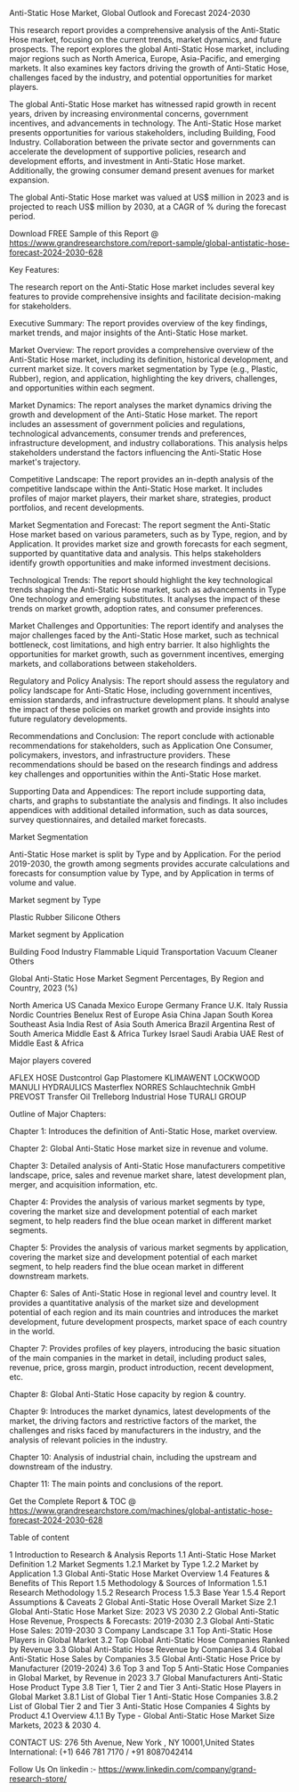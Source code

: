 Anti-Static Hose Market, Global Outlook and Forecast 2024-2030

This research report provides a comprehensive analysis of the Anti-Static Hose market, focusing on the current trends, market dynamics, and future prospects. The report explores the global Anti-Static Hose market, including major regions such as North America, Europe, Asia-Pacific, and emerging markets. It also examines key factors driving the growth of Anti-Static Hose, challenges faced by the industry, and potential opportunities for market players.

The global Anti-Static Hose market has witnessed rapid growth in recent years, driven by increasing environmental concerns, government incentives, and advancements in technology. The Anti-Static Hose market presents opportunities for various stakeholders, including Building, Food Industry. Collaboration between the private sector and governments can accelerate the development of supportive policies, research and development efforts, and investment in Anti-Static Hose market. Additionally, the growing consumer demand present avenues for market expansion.

The global Anti-Static Hose market was valued at US$ million in 2023 and is projected to reach US$ million by 2030, at a CAGR of % during the forecast period.

Download FREE Sample of this Report @ https://www.grandresearchstore.com/report-sample/global-antistatic-hose-forecast-2024-2030-628


Key Features:

The research report on the Anti-Static Hose market includes several key features to provide comprehensive insights and facilitate decision-making for stakeholders.

Executive Summary: The report provides overview of the key findings, market trends, and major insights of the Anti-Static Hose market.

Market Overview: The report provides a comprehensive overview of the Anti-Static Hose market, including its definition, historical development, and current market size. It covers market segmentation by Type (e.g., Plastic, Rubber), region, and application, highlighting the key drivers, challenges, and opportunities within each segment.

Market Dynamics: The report analyses the market dynamics driving the growth and development of the Anti-Static Hose market. The report includes an assessment of government policies and regulations, technological advancements, consumer trends and preferences, infrastructure development, and industry collaborations. This analysis helps stakeholders understand the factors influencing the Anti-Static Hose market's trajectory.

Competitive Landscape: The report provides an in-depth analysis of the competitive landscape within the Anti-Static Hose market. It includes profiles of major market players, their market share, strategies, product portfolios, and recent developments.

Market Segmentation and Forecast: The report segment the Anti-Static Hose market based on various parameters, such as by Type, region, and by Application. It provides market size and growth forecasts for each segment, supported by quantitative data and analysis. This helps stakeholders identify growth opportunities and make informed investment decisions.

Technological Trends: The report should highlight the key technological trends shaping the Anti-Static Hose market, such as advancements in Type One technology and emerging substitutes. It analyses the impact of these trends on market growth, adoption rates, and consumer preferences.

Market Challenges and Opportunities: The report identify and analyses the major challenges faced by the Anti-Static Hose market, such as technical bottleneck, cost limitations, and high entry barrier. It also highlights the opportunities for market growth, such as government incentives, emerging markets, and collaborations between stakeholders.

Regulatory and Policy Analysis: The report should assess the regulatory and policy landscape for Anti-Static Hose, including government incentives, emission standards, and infrastructure development plans. It should analyse the impact of these policies on market growth and provide insights into future regulatory developments.

Recommendations and Conclusion: The report conclude with actionable recommendations for stakeholders, such as Application One Consumer, policymakers, investors, and infrastructure providers. These recommendations should be based on the research findings and address key challenges and opportunities within the Anti-Static Hose market.

Supporting Data and Appendices: The report include supporting data, charts, and graphs to substantiate the analysis and findings. It also includes appendices with additional detailed information, such as data sources, survey questionnaires, and detailed market forecasts.

Market Segmentation

Anti-Static Hose market is split by Type and by Application. For the period 2019-2030, the growth among segments provides accurate calculations and forecasts for consumption value by Type, and by Application in terms of volume and value.

Market segment by Type



Plastic
Rubber
Silicone
Others


Market segment by Application



Building
Food Industry
Flammable Liquid Transportation
Vacuum Cleaner
Others


Global Anti-Static Hose Market Segment Percentages, By Region and Country, 2023 (%)



North America
US
Canada
Mexico
Europe
Germany
France
U.K.
Italy
Russia
Nordic Countries
Benelux
Rest of Europe
Asia
China
Japan
South Korea
Southeast Asia
India
Rest of Asia
South America
Brazil
Argentina
Rest of South America
Middle East & Africa
Turkey
Israel
Saudi Arabia
UAE
Rest of Middle East & Africa


Major players covered



AFLEX HOSE
Dustcontrol
Gap Plastomere
KLIMAWENT
LOCKWOOD
MANULI HYDRAULICS
Masterflex
NORRES Schlauchtechnik GmbH
PREVOST
Transfer Oil
Trelleborg Industrial Hose
TURALI GROUP


Outline of Major Chapters:

Chapter 1: Introduces the definition of Anti-Static Hose, market overview.

Chapter 2: Global Anti-Static Hose market size in revenue and volume.

Chapter 3: Detailed analysis of Anti-Static Hose manufacturers competitive landscape, price, sales and revenue market share, latest development plan, merger, and acquisition information, etc.

Chapter 4: Provides the analysis of various market segments by type, covering the market size and development potential of each market segment, to help readers find the blue ocean market in different market segments.

Chapter 5: Provides the analysis of various market segments by application, covering the market size and development potential of each market segment, to help readers find the blue ocean market in different downstream markets.

Chapter 6: Sales of Anti-Static Hose in regional level and country level. It provides a quantitative analysis of the market size and development potential of each region and its main countries and introduces the market development, future development prospects, market space of each country in the world.

Chapter 7: Provides profiles of key players, introducing the basic situation of the main companies in the market in detail, including product sales, revenue, price, gross margin, product introduction, recent development, etc.

Chapter 8: Global Anti-Static Hose capacity by region & country.

Chapter 9: Introduces the market dynamics, latest developments of the market, the driving factors and restrictive factors of the market, the challenges and risks faced by manufacturers in the industry, and the analysis of relevant policies in the industry.

Chapter 10: Analysis of industrial chain, including the upstream and downstream of the industry.

Chapter 11: The main points and conclusions of the report.

Get the Complete Report & TOC @ https://www.grandresearchstore.com/machines/global-antistatic-hose-forecast-2024-2030-628

Table of content

1 Introduction to Research & Analysis Reports
1.1 Anti-Static Hose Market Definition
1.2 Market Segments
1.2.1 Market by Type
1.2.2 Market by Application
1.3 Global Anti-Static Hose Market Overview
1.4 Features & Benefits of This Report
1.5 Methodology & Sources of Information
1.5.1 Research Methodology
1.5.2 Research Process
1.5.3 Base Year
1.5.4 Report Assumptions & Caveats
2 Global Anti-Static Hose Overall Market Size
2.1 Global Anti-Static Hose Market Size: 2023 VS 2030
2.2 Global Anti-Static Hose Revenue, Prospects & Forecasts: 2019-2030
2.3 Global Anti-Static Hose Sales: 2019-2030
3 Company Landscape
3.1 Top Anti-Static Hose Players in Global Market
3.2 Top Global Anti-Static Hose Companies Ranked by Revenue
3.3 Global Anti-Static Hose Revenue by Companies
3.4 Global Anti-Static Hose Sales by Companies
3.5 Global Anti-Static Hose Price by Manufacturer (2019-2024)
3.6 Top 3 and Top 5 Anti-Static Hose Companies in Global Market, by Revenue in 2023
3.7 Global Manufacturers Anti-Static Hose Product Type
3.8 Tier 1, Tier 2 and Tier 3 Anti-Static Hose Players in Global Market
3.8.1 List of Global Tier 1 Anti-Static Hose Companies
3.8.2 List of Global Tier 2 and Tier 3 Anti-Static Hose Companies
4 Sights by Product
4.1 Overview
4.1.1 By Type - Global Anti-Static Hose Market Size Markets, 2023 & 2030
4.

CONTACT US:
276 5th Avenue, New York , NY 10001,United States
International: (+1) 646 781 7170 / +91 8087042414

Follow Us On linkedin :- https://www.linkedin.com/company/grand-research-store/
 
